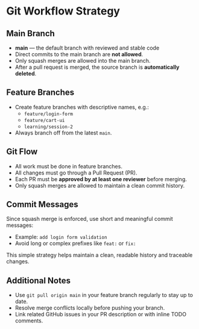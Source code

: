 # Git Workflow Strategy

## Main Branch

- **main** — the default branch with reviewed and stable code
- Direct commits to the main branch are **not allowed**.
- Only squash merges are allowed into the main branch.
- After a pull request is merged, the source branch is **automatically deleted**.

## Feature Branches

- Create feature branches with descriptive names, e.g.:
  - `feature/login-form`
  - `feature/cart-ui`
  - `learning/session-2`
- Always branch off from the latest `main`.

## Git Flow

- All work must be done in feature branches.
- All changes must go through a Pull Request (PR).
- Each PR must be **approved by at least one reviewer** before merging.
- Only squash merges are allowed to maintain a clean commit history.

## Commit Messages

Since squash merge is enforced, use short and meaningful commit messages:

- Example: `add login form validation`
- Avoid long or complex prefixes like `feat:` or `fix:`

This simple strategy helps maintain a clean, readable history and traceable changes.

## Additional Notes

- Use `git pull origin main` in your feature branch regularly to stay up to date.
- Resolve merge conflicts locally before pushing your branch.
- Link related GitHub issues in your PR description or with inline TODO comments.